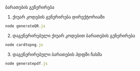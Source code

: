 ბარათების გენერირება 



1. ქიუარ კოდების გენერირება დირექტორიაში
```ruby
node generateQR.js
```

2. დაგენერირებული ქიუარ კოდებით ბარათების გენერირება
```ruby
node cardtopng.js
```

3. დაგენერირებული ბარათების პდფში ჩასმა
```ruby
node generatepdf.js
```
